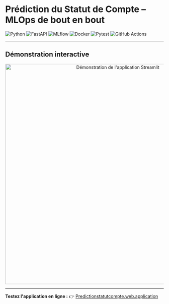 # Prédiction du Statut de Compte – MLOps de bout en bout
<p align="center">
  
![Python](https://img.shields.io/badge/Python-3.13-3776AB?logo=python&logoColor=white)
![FastAPI](https://img.shields.io/badge/API-FastAPI-009688?logo=fastapi&logoColor=white)
![MLflow](https://img.shields.io/badge/Tracking-MLflow-0194E2?logo=mlflow&logoColor=white)
![Docker](https://img.shields.io/badge/Container-Docker-2496ED?logo=docker&logoColor=white)
![Pytest](https://img.shields.io/badge/Testing-Pytest-0A9EDC?logo=pytest&logoColor=white)
![GitHub Actions](https://img.shields.io/badge/CI/CD-GitHub%20Actions-2088FF?logo=githubactions&logoColor=white)

</p>


---

## Démonstration interactive

<p align="center">
  <img src="assets/demo.gif" alt="Démonstration de l'application Streamlit" width="700"/>
</p>   

---

**Testez l'application en ligne :**
👉 [Predictionstatutcompte.web.application](https://predictionstatutcompte-kfxgmqeampjqfsoe6nbpjq.streamlit.app/)
